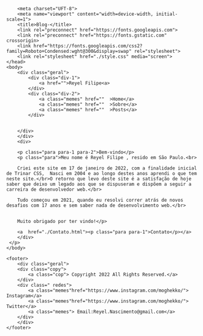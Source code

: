 <html>
    <head>

        <meta charset="UFT-8">
        <meta name="viewport" content="width=device-width, initial-scale=1">
        <title>Blog-</title>
        <link rel="preconnect" href="https://fonts.googleapis.com">
        <link rel="preconnect" href="https://fonts.gstatic.com" crossorigin>
        <link href="https://fonts.googleapis.com/css2?family=Roboto+Condensed:wght@300&display=swap" rel="stylesheet">
        <link rel="stylesheet" href="./style.css" media="screen">
    </head>
    <body>
        <div class="geral">
            <div class="div-1">
                <a href="">Reyel Filipe<a>
            </div>
            <div class="div-2">
                <a class="memes" href=""  >Home</a> 
                <a class="memes" href=""  >Sobre</a>  
                <a class="memes" href=""  >Posts</a> 
            </div>

           
        </div>
        </div>
        <div>
       
        <p class="para para-1 para-2">Bem-vindo</p> 
        <p class="para">Meu nome é Reyel Filipe , resido em São Paulo.<br>
        
        Criei este site em 17 de janeiro de 2022, com a finalidade inicial de Trinar CSS,  Nasci em 2004 e ao longo destes anos aprendi o que tem neste site.</br>O retorno que levo deste site é a satisfação de hoje saber que deixo um legado aos que se dispuseram e dispõem a seguir a carreira de desenvolvedor web.</br>
        
        Tudo começou em 2021, quando eu resolvi correr atrás de novos desafios com 17 anos e sem saber nada de desenvolvimento web.</br>
        
        
        Muito obrigado por ter vindo!</p>

        <a  href="./Contato.html"><p class="para para-1">Contato</p></a>
        </div>
     </p>
    </body>

    <footer>
        <div class="geral">
        <div class="copy">
            <a class="cop"> Copyright 2022 All Rights Reserved.</a>
        </div>
        <div class=" redes">
            <a class="memes"href="https://www.instagram.com/moghekko/"> Instagram</a>
            <a class="memes"href="https://www.instagram.com/moghekko/"> Twitter</a>
            <a class="memes"> Email:Reyel.Nascimento@gmail.com</a>
        </div>
        </div>
    </footer>
</html>
